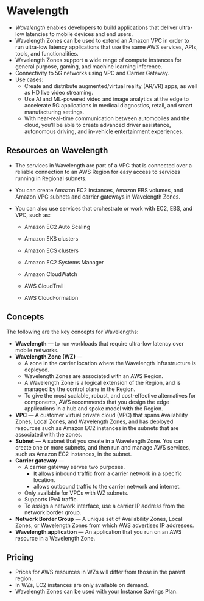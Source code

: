# Wavelength

- *Wavelength* enables developers to build applications that deliver ultra-low latencies to mobile devices and end users. 
- Wavelength Zones can be used to extend an Amazon VPC in order to run ultra-low latency applications that use the same AWS services, APIs, tools, and functionalities.
- Wavelength Zones support a wide range of compute instances for general purpose, gaming, and machine learning inference.
- Connectivity to 5G networks using VPC and Carrier Gateway.
- Use cases:
  - Create and distribute augmented/virtual reality (AR/VR) apps, as well as HD live video streaming.
  - Use AI and ML-powered video and image analytics at the edge to accelerate 5G applications in medical diagnostics, retail, and smart manufacturing settings.
  - With near-real-time communication between automobiles and the cloud, you’ll be able to create advanced driver assistance, autonomous driving, and in-vehicle entertainment experiences.

## Resources on Wavelength

- The services in Wavelength are part of a VPC that is connected over a reliable connection to an AWS Region for easy access to services running in Regional subnets.

- You can create Amazon EC2 instances, Amazon EBS volumes, and Amazon VPC subnets and carrier gateways in Wavelength Zones.

- You can also use services that orchestrate or work with EC2, EBS, and VPC, such as:

  - Amazon EC2 Auto Scaling

  - Amazon EKS clusters

  - Amazon ECS clusters

  - Amazon EC2 Systems Manager

  - Amazon CloudWatch

  - AWS CloudTrail

  - AWS CloudFormation

##  Concepts

The following are the key concepts for Wavelengths:

- **Wavelength** — to run workloads that require ultra-low latency over mobile networks.
- **Wavelength Zone (WZ)** — 
  - A zone in the carrier location where the Wavelength infrastructure is deployed. 
  - Wavelength Zones are associated with an AWS Region.
  -  A Wavelength Zone is a logical extension of the Region, and is managed by the control plane in the Region.
  - To give the most scalable, robust, and cost-effective alternatives for components, AWS recommends that you design the edge applications in a hub and spoke model with the Region.
- **VPC** — A customer virtual private cloud (VPC) that spans Availability Zones, Local Zones, and Wavelength Zones, and has deployed resources such as Amazon EC2 instances in the subnets that are associated with the zones.
- **Subnet** — A subnet that you create in a Wavelength Zone. You can create one or more subnets, and then run and manage AWS services, such as Amazon EC2 instances, in the subnet.
- **Carrier gateway** — 
  - A carrier gateway serves two purposes. 
    - It allows inbound traffic from a carrier network in a specific location.
    - allows outbound traffic to the carrier network and internet.
  - Only available for VPCs with WZ subnets.
  - Supports IPv4 traffic.
  - To assign a network interface, use a carrier IP address from the network border group.
- **Network Border Group** — A unique set of Availability Zones, Local Zones, or Wavelength Zones from which AWS advertises IP addresses.
- **Wavelength application** — An application that you run on an AWS resource in a Wavelength Zone.

## Pricing

- Prices for AWS resources in WZs will differ from those in the parent region.
- In WZs, EC2 instances are only available on demand.
- Wavelength Zones can be used with your Instance Savings Plan.